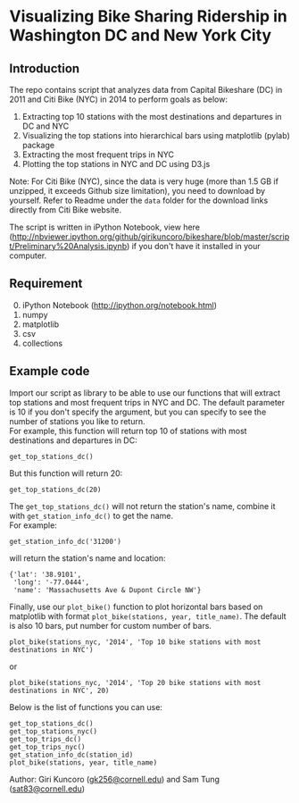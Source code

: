 # Visualizing Bike Sharing Ridership in Washington DC and New York City

## Introduction
The repo contains script that analyzes data from Capital Bikeshare (DC) in 2011 and Citi Bike (NYC) in 2014 to perform goals as below:<br>
1. Extracting top 10 stations with the most destinations and departures in DC and NYC<br>
2. Visualizing the top stations into hierarchical bars using matplotlib (pylab) package<br>
3. Extracting the most frequent trips in NYC<br>
4. Plotting the top stations in NYC and DC using D3.js

Note: For Citi Bike (NYC), since the data is very huge (more than 1.5 GB if unzipped, it exceeds Github size limitation), you need to download by yourself.
Refer to Readme under the `data` folder for the download links directly from Citi Bike website.

The script is written in iPython Notebook, view here (http://nbviewer.ipython.org/github/girikuncoro/bikeshare/blob/master/script/Preliminary%20Analysis.ipynb) if you don't have it installed in your computer.

## Requirement
0. iPython Notebook (http://ipython.org/notebook.html)<br>
1. numpy<br>
2. matplotlib<br>
3. csv<br>
4. collections<br>

## Example code 
Import our script as library to be able to use our functions that will extract top stations and most frequent trips in NYC and DC. The default parameter is 10 if you don't specify the argument, but you can specify to see the number of stations you like to return.<br>
For example, this function will return top 10 of stations with most destinations and departures in DC:
```
get_top_stations_dc()
```
But this function will return 20:
```
get_top_stations_dc(20)
```
The `get_top_stations_dc()` will not return the station's name, combine it with `get_station_info_dc()` to get the name.<br>
For example:
```
get_station_info_dc('31200')
```
will return the station's name and location:
```
{'lat': '38.9101',
 'long': '-77.0444',
 'name': 'Massachusetts Ave & Dupont Circle NW'}
 ```
Finally, use our `plot_bike()` function to plot horizontal bars based on matplotlib with format `plot_bike(stations, year, title_name)`. The default is also 10 bars, put number for custom number of bars.
```
plot_bike(stations_nyc, '2014', 'Top 10 bike stations with most destinations in NYC')
 ```
or
```
plot_bike(stations_nyc, '2014', 'Top 20 bike stations with most destinations in NYC', 20)
 ```
Below is the list of functions you can use:
```
get_top_stations_dc()
get_top_stations_nyc()
get_top_trips_dc()
get_top_trips_nyc()
get_station_info_dc(station_id)
plot_bike(stations, year, title_name)
```
Author: Giri Kuncoro (gk256@cornell.edu) and Sam Tung (sat83@cornell.edu)

